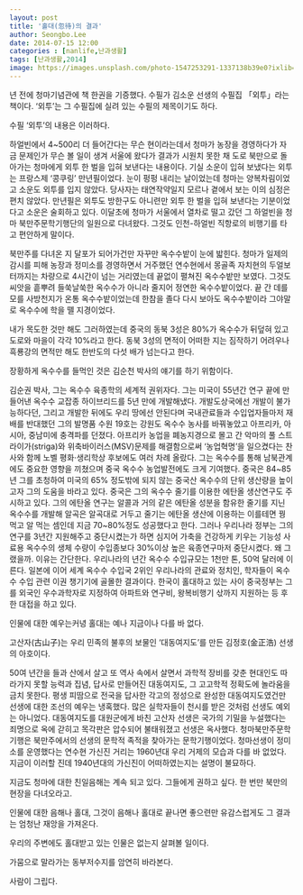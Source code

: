 ```yaml
---
layout: post
title: '홀대(忽待)의 결과'
author: Seongbo.Lee
date: 2014-07-15 12:00
categories : [nanlife,난과생활]
tags: [난과생활,2014]
image: https://images.unsplash.com/photo-1547253291-1337138b39e0?ixlib=rb-1.2.1&ixid=eyJhcHBfaWQiOjEyMDd9&auto=format&fit=crop&w=640&q=70
---
```


년 전에 청마기념관에 책 한권을 기증했다. 수필가 김소운 선생의 수필집 「외투」라는 책이다. ‘외투’는 그 수필집에 실려 있는 수필의 제목이기도 하다. 

수필 ‘외투’의 내용은 이러하다.

하얼빈에서 4~500리 더 들어간다는 무슨 현이라는데서 청마가 농장을 경영하다가 자금 문제인가 무슨 볼 일이 생겨 서울에 왔다가 결과가 시원치 못한 채 도로 북만으로 돌아가는 청마에게 외투 한 벌을 입혀 보낸다는 내용이다. 기실 소운이 입혀 보냈다는 외투는 프랑스제 ‘콩쿠링’ 만년필이었다. 눈이 펑펑 내리는 날이었는데 청마는 양복차림이었고 소운도 외투를 입지 않았다. 당사자는 태연작약일지 모르나 곁에서 보는 이의 심정은 편치 않았다. 만년필은 외투도 방한구도 아니련만 외투 한 벌을 입혀 보낸다는 기분이었다고 소운은 술회하고 있다.
이달초에 청마가 서울에서 열차로 떨고 갔던 그 하얼빈을 청마 북만주문학기행단의 일원으로 다녀왔다. 그것도 인천-하얼빈 직항로의 비행기를 타고 편안하게 말이다.

북만주를 다녀온 지 달포가 되어가건만 자꾸만 옥수수밭이 눈에 밟힌다. 청마가 일제의 감시를 피해 농장과 정미소를 경영하면서 거주했던 연수현에서 몽골족 자치현의 두얼보터까지는 차량으로 4시간이 넘는 거리였는데 끝없이 펼쳐진 옥수수밭만 보였다. 그것도 씨앗을 흩뿌려 들쑥날쑥한 옥수수가 아니라 줄지어 정연한 옥수수밭이었다.
끝 간 데를 모를 사방천지가 온통 옥수수밭이었는데 한참을 졸다 다시 보아도 옥수수밭이라 그야말로 옥수수에 학을 뗄 지경이었다.

내가 목도한 것만 해도 그러하였는데 중국의 동북 3성은 80%가 옥수수가 뒤덮혀 있고 도로와 마을이 각각 10%라고 한다. 동북 3성의 면적이 어떠한 지는 짐작하기 어려우나 흑룡강의 면적만 해도 한반도의 다섯 배가 넘는다고 한다.

장황하게 옥수수를 들먹인 것은 김순천 박사의 얘기를 하기 위함이다.

김순권 박사, 그는 옥수수 육종학의 세계적 권위자다. 그는 미국이 55년간 연구 끝에 만들어낸 옥수수 교잡종 하이브리드를 5년 만에 개발해냈다. 개발도상국에선 개발이 불가능하다던, 그리고 개발한 뒤에도 우리 땅에선 안된다며 국내관료들과 수입업자들마저 재배를 반대했던 그의 발명품 수원 19호는 강원도 옥수수 농사를 바꿔놓았고 아프리카, 아시아, 중남미에 충격파를 던졌다. 아프리카 농업을 폐농지경으로 몰고 간 악마의 풀 스트라이가(striga)와 위축바이러스(MSV)문제를 해결함으로써 ‘농업혁명’을 일으켰다는 찬사와 함께 노벨 평화·생리학상 후보에도 여러 차례 올랐다. 그는 옥수수를 통해 남북관계에도 중요한 영향을 끼쳤으며 중국 옥수수 농업발전에도 크게 기여했다. 중국은 84~85년 그를 초청하여 미국의 65% 정도밖에 되지 않는 중국산 옥수수의 단위 생산량을 높이고자 그의 도움을 바라고 있다. 중국은 그의 옥수수 줄기를 이용한 에탄올 생산연구도 주시하고 있다. 그의 에탄올 연구는 알콜과 거의 같은 에탄올 성분을 함유한 줄기를 지닌 옥수수를 개발해 알곡은 알곡대로 거두고 줄기는 에탄올 생산에 이용하는 이를테면 꿩 먹고 알 먹는 셈인데 지금 70~80%정도 성공했다고 한다. 그러나 우리나라 정부는 그의 연구를 3년간 지원해주고 중단시켰는가 하면 심지어 가축을 건강하게 키우는 기능성 사료용 옥수수의 생체 수량이 수입종보다 30%이상 높은 육종연구마저 중단시켰다. 왜 그랬을까. 이유는 간단한다. 우리나라의 년간 옥수수 수입규모는 1천만 톤, 50억 달러에 이른다. 일본에 이어 세계 옥수수 수입국 2위인 우리나라의 관료와 정치인, 학자들이 옥수수 수입 관련 이권 챙기기에 골몰한 결과이다.
한국이 홀대하고 있는 사이 중국정부는 그를 외국인 우수과학자로 지정하여 아파트와 연구비, 왕복비행기 삯까지 지원하는 등 후한 대접을 하고 있다.

인물에 대한 예우는커녕 홀대는 예나 지금이나 다를 바 없다.

고산자(古山子)는 우리 민족의 불후의 보물인 ‘대동여지도’를 만든 김정호(金正浩) 선생의 아호이다.

50여 년간을 들과 산에서 살고 또 역사 속에서 살면서 과학적 장비를 갖춘 현대인도 따라가지 못할 능력과 집념, 답사로 만들어진 대동여지도, 그 고고학적 정확도에 놀라움을 금치 못한다. 평생 피땀으로 전국을 답사한 각고의 정성으로 완성한 대동여지도였건만 선생에 대한 조선의 예우는 냉혹했다. 많은 실학자들이 천시를 받은 것처럼 선생도 예외는 아니었다. 대동여지도를 대원군에게 바친 고산자 선생은 국가의 기밀을 누설했다는 죄명으로 옥에 갇히고 목각판은 압수되어 불태워졌고 선생은 옥사했다.
청마북만주문학기행은 북만주에서의 선생의 문학적 족적을 찾아가는 문학기행이었다. 청마선생이 정미소를 운영했다는 연수현 가신진 거리는 1960년대 우리 거제의 모습과 다를 바 없었다. 지금이 이러할 진데 1940년대의 가신진이 어떠하였는지는 설명이 불묘하다.

지금도 청마에 대한 친일음해는 계속 되고 있다. 그들에게 권하고 싶다. 한 번만 북만의 현장을 다녀오라고.

인물에 대한 음해나 홀대, 그것이 음해나 홀대로 끝나면 좋으련만 유감스럽게도 그 결과는 엄청난 재앙을 가져온다.

우리의 주변에도 홀대받고 있는 인물은 없는지 살펴볼 일이다.

가뭄으로 말라가는 동부저수지를 암연히 바라본다.

사람이 그립다.